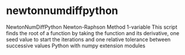 # newtonnumdiffpython
NewtonNumDiffPython Newton-Raphson Method 1-variable  This script finds the root of a function by taking the function and its derivative, one seed value to start the iterations and one relative tolerance between successive values Python with numpy extension modules
